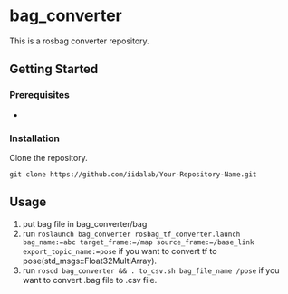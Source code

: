 <!-- リポジトリ名と説明 -->
<!-- リポジトリ名と説明 -->
# bag_converter

This is a rosbag converter repository.

## Getting Started

<!-- 開発環境 -->
### Prerequisites

  * 

<!-- インストール方法 -->
### Installation

Clone the repository.

```
git clone https://github.com/iidalab/Your-Repository-Name.git
```

<!-- 使用方法 -->
## Usage
  1. put bag file in bag_converter/bag
  2. run `roslaunch bag_converter rosbag_tf_converter.launch bag_name:=abc target_frame:=/map source_frame:=/base_link export_topic_name:=pose` if you want to convert tf to pose(std_msgs::Float32MultiArray).
  3. run `roscd bag_converter && . to_csv.sh bag_file_name /pose` if you want to convert .bag file to .csv file.





<!---
  以下はサンプルです．



# Template-README

This README file is merely one of the samples provided. While using this as a reference, please make necessary adjustments individually. For instance, please modify the versions of Python and OpenCV mentioned in "Prerequisites" to match your development environment. The sections that should be modified include the repository name, description, "Prerequisites," "Installation," "Usage," and "Contact." "Contributing" and "License" may seldom require alterations. Additionally, it might be advisable to remove the comments. If you have any uncertainties, please refer to past repositories for guidance. Wishing you a productive research journey ahead.

## Getting Started

### Prerequisites

  * Python 3.11.5
  * OpenCV 4.8.0

### Installation

Clone the repository.

```bash
git clone https://github.com/iidalab/TomatoDetector-for-Mobile.git
```

## Usage

  1. Run the code with `python3 main.py`

## Contributing

We welcome contributions from the team to enhance the project. To contribute,  follow the instructions of the project manager.

## License

This project is proprietary and confidential, intended for internal use by the team. Unauthorized copying, reproduction, or distribution of the code is strictly prohibited.

## Contact

For questions or feedback, please contact:

  - Taro Kosen (April 2023 - Present)
  - Hanako Kosen (April 2023 - March 2024)
  
-->